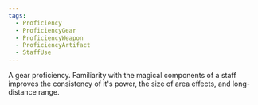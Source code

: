 ```yaml
---
tags:
  - Proficiency
  - ProficiencyGear
  - ProficiencyWeapon
  - ProficiencyArtifact
  - StaffUse
---
```

A gear proficiency. Familiarity with the magical components of a staff improves the consistency of it's power, the size of area effects, and long-distance range.
